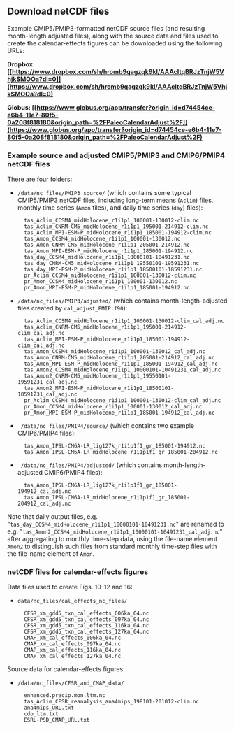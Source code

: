 ## Download netCDF files ##

Example CMIP5/PMIP3-formatted netCDF source files (and resulting month-length adjusted files), along with the source data and files used to create the calendar-effects figures can be downloaded using the following URLs:

**Dropbox:  [[https://www.dropbox.com/sh/hromb9qagzqk9kl/AAAcItqBRJzTnjW5VhjkSMOOa?dl=0]](https://www.dropbox.com/sh/hromb9qagzqk9kl/AAAcItqBRJzTnjW5VhjkSMOOa?dl=0)**

**Globus:  [[https://www.globus.org/app/transfer?origin_id=d74454ce-e6b4-11e7-80f5-0a208f818180&origin_path=%2FPaleoCalendarAdjust%2F]](https://www.globus.org/app/transfer?origin_id=d74454ce-e6b4-11e7-80f5-0a208f818180&origin_path=%2FPaleoCalendarAdjust%2F)**

### Example source and adjusted CMIP5/PMIP3 and CMIP6/PMIP4 netCDF files

There are four folders:  

- `/data/nc_files/PMIP3_source/` (which contains some typical CMIP5/PMIP3 netCDF files, including long-term means (`Aclim`) files, monthly time series (`Amon` files), and daily time series (`day`) files):
	
		tas_Aclim_CCSM4_midHolocene_r1i1p1_100001-130012-clim.nc 
		tas_Aclim_CNRM-CM5_midHolocene_r1i1p1_195001-214912-clim.nc 
		tas_Aclim_MPI-ESM-P_midHolocene_r1i1p1_185001-194912-clim.nc
		tas_Amon_CCSM4_midHolocene_r1i1p1_100001-130012.nc
		tas_Amon_CNRM-CM5_midHolocene_r1i1p1_205001-214912.nc
		tas_Amon_MPI-ESM-P_midHolocene_r1i1p1_185001-194912.nc
		tas_day_CCSM4_midHolocene_r1i1p1_10000101-10491231.nc
		tas_day_CNRM-CM5_midHolocene_r1i1p1_19550101-19591231.nc 
		tas_day_MPI-ESM-P_midHolocene_r1i1p1_18500101-18591231.nc 
		pr_Aclim_CCSM4_midHolocene_r1i1p1_100001-130012-clim.nc 
		pr_Amon_CCSM4_midHolocene_r1i1p1_100001-130012.nc
		pr_Amon_MPI-ESM-P_midHolocene_r1i1p1_185001-194912.nc 

- `/data/nc_files/PMIP3/adjusted/` (which contains month-length-adjusted files created by `cal_adjust_PMIP.f90`):

		tas_Aclim_CCSM4_midHolocene_r1i1p1_100001-130012-clim_cal_adj.nc
		tas_Aclim_CNRM-CM5_midHolocene_r1i1p1_195001-214912-clim_cal_adj.nc
		tas_Aclim_MPI-ESM-P_midHolocene_r1i1p1_185001-194912-clim_cal_adj.nc
		tas_Amon_CCSM4_midHolocene_r1i1p1_100001-130012_cal_adj.nc
		tas_Amon_CNRM-CM5_midHolocene_r1i1p1_205001-214912_cal_adj.nc
		tas_Amon_MPI-ESM-P_midHolocene_r1i1p1_185001-194912_cal_adj.nc
		tas_Amon2_CCSM4_midHolocene_r1i1p1_10000101-10491231_cal_adj.nc
		tas_Amon2_CNRM-CM5_midHolocene_r1i1p1_19550101-19591231_cal_adj.nc
		tas_Amon2_MPI-ESM-P_midHolocene_r1i1p1_18500101-18591231_cal_adj.nc
		pr_Aclim_CCSM4_midHolocene_r1i1p1_100001-130012-clim_cal_adj.nc
		pr_Amon_CCSM4_midHolocene_r1i1p1_100001-130012_cal_adj.nc
		pr_Amon_MPI-ESM-P_midHolocene_r1i1p1_185001-194912_cal_adj.nc

- ` /data/nc_files/PMIP4/source/` (which contains two example CMIP6/PMIP4 files):

		tas_Amon_IPSL-CM6A-LR_lig127k_r1i1p1f1_gr_185001-194912.nc
		tas_Amon_IPSL-CM6A-LR_midHolocene_r1i1p1f1_gr_185001-204912.nc	

- ` /data/nc_files/PMIP4/adjusted/` (which contains month-length-adjusted CMIP6/PMIP4 files):

		tas_Amon_IPSL-CM6A-LR_lig127k_r1i1p1f1_gr_185001-194912_cal_adj.nc
		tas_Amon_IPSL-CM6A-LR_midHolocene_r1i1p1f1_gr_185001-204912_cal_adj.nc

Note that daily output files, e.g. "`tas_day_CCSM4_midHolocene_r1i1p1_10000101-10491231.nc`" are renamed to e.g. "`tas_Amon2_CCSM4_midHolocene_r1i1p1_10000101-10491231_cal_adj.nc`" after aggregating to monthly time-step data, using the file-name element `Amon2` to distinguish such files from standard monthly time-step files with the file-name element of `Amon`.

### netCDF files for calendar-effects figures ###

Data files used to create Figs. 10-12 and 16:

- `data/nc_files/cal_effects_nc_files/`

		CFSR_xm_gdd5_txn_cal_effects_006ka_04.nc
		CFSR_xm_gdd5_txn_cal_effects_097ka_04.nc
		CFSR_xm_gdd5_txn_cal_effects_116ka_04.nc
		CFSR_xm_gdd5_txn_cal_effects_127ka_04.nc
		CMAP_xm_cal_effects_006ka_04.nc
		CMAP_xm_cal_effects_097ka_04.nc
		CMAP_xm_cal_effects_116ka_04.nc
		CMAP_xm_cal_effects_127ka_04.nc

Source data for calendar-effects figures:

- `/data/nc_files/CFSR_and_CMAP_data/`
	
		enhanced.precip.mon.ltm.nc
		tas_Aclim_CFSR_reanalysis_ana4mips_198101-201012-clim.nc
		ana4mips_URL.txt
		cdo_ltm.txt
		ESRL-PSD_CMAP_URL.txt